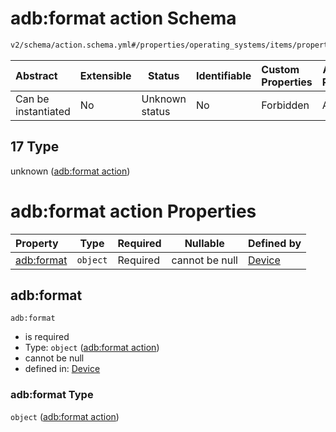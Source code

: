 # adb:format action Schema

```txt
v2/schema/action.schema.yml#/properties/operating_systems/items/properties/steps/items/properties/actions/items/oneOf/17
```




| Abstract            | Extensible | Status         | Identifiable | Custom Properties | Additional Properties | Access Restrictions | Defined In                                                           |
| :------------------ | ---------- | -------------- | ------------ | :---------------- | --------------------- | ------------------- | -------------------------------------------------------------------- |
| Can be instantiated | No         | Unknown status | No           | Forbidden         | Allowed               | none                | [device.schema.json\*](../device.schema.json "open original schema") |

## 17 Type

unknown ([adb:format action](device-properties-operating-systems-operating-system-properties-steps-step-properties-group-step-action-oneof-adbformat-action.md))

# adb:format action Properties

| Property                 | Type     | Required | Nullable       | Defined by                                                                                                                                                                                                                                                                                                               |
| :----------------------- | -------- | -------- | -------------- | :----------------------------------------------------------------------------------------------------------------------------------------------------------------------------------------------------------------------------------------------------------------------------------------------------------------------- |
| [adb:format](#adbformat) | `object` | Required | cannot be null | [Device](device-properties-operating-systems-operating-system-properties-steps-step-properties-group-step-action-oneof-adbformat-action-properties-adbformat-action.md "v2/schema/action.schema.yml#/properties/operating_systems/items/properties/steps/items/properties/actions/items/oneOf/17/properties/adb:format") |

## adb:format




`adb:format`

-   is required
-   Type: `object` ([adb:format action](device-properties-operating-systems-operating-system-properties-steps-step-properties-group-step-action-oneof-adbformat-action-properties-adbformat-action.md))
-   cannot be null
-   defined in: [Device](device-properties-operating-systems-operating-system-properties-steps-step-properties-group-step-action-oneof-adbformat-action-properties-adbformat-action.md "v2/schema/action.schema.yml#/properties/operating_systems/items/properties/steps/items/properties/actions/items/oneOf/17/properties/adb:format")

### adb:format Type

`object` ([adb:format action](device-properties-operating-systems-operating-system-properties-steps-step-properties-group-step-action-oneof-adbformat-action-properties-adbformat-action.md))
